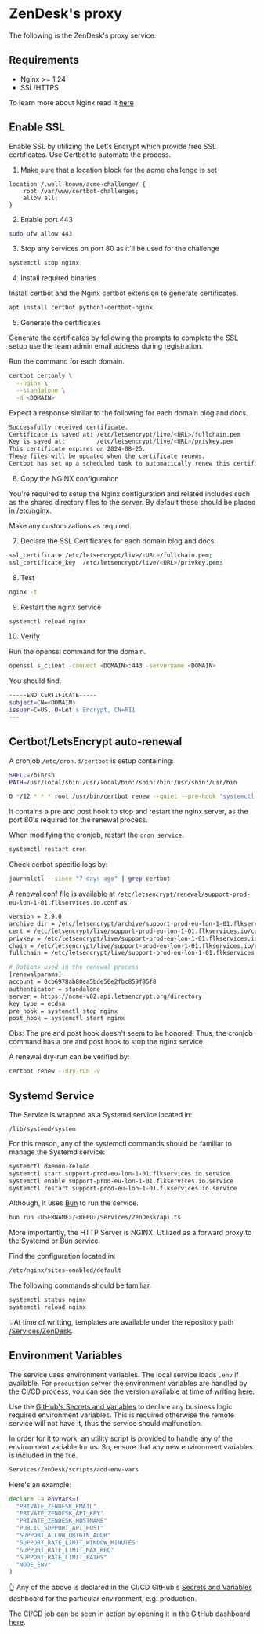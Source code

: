 # ZenDesk's proxy

The following is the ZenDesk's proxy service.

## Requirements

- Nginx >= 1.24
- SSL/HTTPS

To learn more about Nginx read it [here](https://nginx.org/en/docs)

## Enable SSL

Enable SSL by utilizing the Let's Encrypt which provide free SSL certificates. Use Certbot to automate the process.

1. Make sure that a location block for the acme challenge is set

```
location /.well-known/acme-challenge/ {
    root /var/www/certbot-challenges;
    allow all;
}
```

2. Enable port 443

```sh
sudo ufw allow 443
```

3. Stop any services on port 80 as it'll be used for the challenge

```sh
systemctl stop nginx
```

4. Install required binaries

Install certbot and the Nginx certbot extension to generate certificates.

```sh
apt install certbot python3-certbot-nginx
```

5. Generate the certificates

Generate the certificates by following the prompts to complete the SSL setup use the team admin email address during registration.

Run the command for each domain.

```sh
certbot certonly \
  --nginx \
  --standalone \
  -d <DOMAIN>
```

Expect a response similar to the following for each domain blog and docs.

```sh
Successfully received certificate.
Certificate is saved at: /etc/letsencrypt/live/<URL>/fullchain.pem
Key is saved at:         /etc/letsencrypt/live/<URL>/privkey.pem
This certificate expires on 2024-08-25.
These files will be updated when the certificate renews.
Certbot has set up a scheduled task to automatically renew this certificate in the background.
```

6. Copy the NGINX configuration

You're required to setup the Nginx configuration and related includes such as the shared directory files to the server. By default these should be placed in /etc/nginx.

Make any customizations as required.

7. Declare the SSL Certificates for each domain blog and docs.

```sh
ssl_certificate /etc/letsencrypt/live/<URL>/fullchain.pem;
ssl_certificate_key  /etc/letsencrypt/live/<URL>/privkey.pem;
```

8. Test

```sh
nginx -t
```

9. Restart the nginx service

```sh
systemctl reload nginx
```

10. Verify

Run the openssl command for the domain.

```sh
openssl s_client -connect <DOMAIN>:443 -servername <DOMAIN>
```

You should find.

```sh
-----END CERTIFICATE-----
subject=CN=<DOMAIN>
issuer=C=US, O=Let's Encrypt, CN=R11
---
```

## Certbot/LetsEncrypt auto-renewal

A cronjob `/etc/cron.d/certbot` is setup containing:

```sh
SHELL=/bin/sh
PATH=/usr/local/sbin:/usr/local/bin:/sbin:/bin:/usr/sbin:/usr/bin

0 */12 * * * root /usr/bin/certbot renew --quiet --pre-hook "systemctl stop nginx" --post-hook "systemctl start nginx" --no-random-sleep-on-renew
```

It contains a pre and post hook to stop and restart the nginx server, as the port 80's required for the renewal process.


When modifying the cronjob, restart the `cron service`.

```sh
systemctl restart cron
```

Check cerbot specific logs by:

```sh
journalctl --since "7 days ago" | grep certbot
```

A renewal conf file is available at `/etc/letsencrypt/renewal/support-prod-eu-lon-1-01.flkservices.io.conf` as:

```sh
version = 2.9.0
archive_dir = /etc/letsencrypt/archive/support-prod-eu-lon-1-01.flkservices.io
cert = /etc/letsencrypt/live/support-prod-eu-lon-1-01.flkservices.io/cert.pem
privkey = /etc/letsencrypt/live/support-prod-eu-lon-1-01.flkservices.io/privkey.pem
chain = /etc/letsencrypt/live/support-prod-eu-lon-1-01.flkservices.io/chain.pem
fullchain = /etc/letsencrypt/live/support-prod-eu-lon-1-01.flkservices.io/fullchain.pem

# Options used in the renewal process
[renewalparams]
account = 0cb6978ab80ea5bde56e2fbc859f85f8
authenticator = standalone
server = https://acme-v02.api.letsencrypt.org/directory
key_type = ecdsa
pre_hook = systemctl stop nginx
post_hook = systemctl start nginx
```

Obs: The pre and post hook doesn't seem to be honored. Thus, the cronjob command has a pre and post hook to stop the nginx service.

A renewal dry-run can be verified by:

```sh
certbot renew --dry-run -v
```

## Systemd Service

The Service is wrapped as a Systemd service located in:

```
/lib/systemd/system
```

For this reason, any of the systemctl commands should be familiar to manage the Systemd service:

```sh
systemctl daemon-reload
systemctl start support-prod-eu-lon-1-01.flkservices.io.service
systemctl enable support-prod-eu-lon-1-01.flkservices.io.service
systemctl restart support-prod-eu-lon-1-01.flkservices.io.service
```

Although, it uses [Bun](https://bun.sh/) to run the service.

```sh
bun run <USERNAME>/<REPO>/Services/ZenDesk/api.ts
```

More importantly, the HTTP Server is NGINX. Utilized as a forward proxy to the Systemd or Bun service.

Find the configuration located in:

```sh
/etc/nginx/sites-enabled/default
```

The following commands should be familiar.

```sh
systemctl status nginx
systemctl reload nginx
```

💡At time of writting, templates are available under the repository path [/Services/ZenDesk](https://github.com/fleek-platform/website/tree/331f5c1b9e75d3e6c580a93bedb612267257bda7/Services/ZenDesk).

## Environment Variables

The service uses environment variables. The local service loads `.env` if available. For `production` server the environment variables are handled by the CI/CD process, you can see the version available at time of writing [here](https://github.com/fleek-platform/website/blob/bd9e11857f741cf22ee79aeaf5c0ad187a27f743/.github/workflows/support-service-update.yml).

Use the [GitHub's Secrets and Variables](https://github.com/fleek-platform/website/settings/secrets/actions) to declare any business logic required environment variables. This is required otherwise the remote service will not have it, thus the service should malfunction.

In order for it to work, an utility script is provided to handle any of the environment variable for us. So, ensure that any new environment variables is included in the file.

```sh
Services/ZenDesk/scripts/add-env-vars
```

Here's an example:

```sh
declare -a envVars=(
  "PRIVATE_ZENDESK_EMAIL"
  "PRIVATE_ZENDESK_API_KEY"
  "PRIVATE_ZENDESK_HOSTNAME"
  "PUBLIC_SUPPORT_API_HOST"
  "SUPPORT_ALLOW_ORIGIN_ADDR"
  "SUPPORT_RATE_LIMIT_WINDOW_MINUTES"
  "SUPPORT_RATE_LIMIT_MAX_REQ"
  "SUPPORT_RATE_LIMIT_PATHS"
  "NODE_ENV"
)
```

👆 Any of the above is declared in the CI/CD GitHub's [Secrets and Variables](https://github.com/fleek-platform/website/settings/secrets/actions) dashboard for the particular environment, e.g. production.

The CI/CD job can be seen in action by opening it in the GitHub dashboard [here](https://github.com/fleek-platform/website/actions/workflows/support-service-update.yml).
